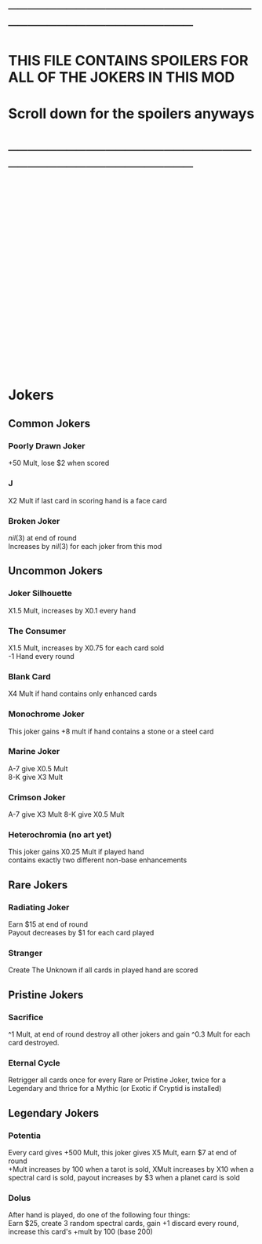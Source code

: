 # ────────────────────────────────────────────
# THIS FILE CONTAINS SPOILERS FOR ALL OF THE JOKERS IN THIS MOD
# Scroll down for the spoilers anyways
# ────────────────────────────────────────────
⠀  
⠀  
⠀  
⠀  
⠀  
⠀  
⠀  
⠀  
⠀  
⠀  
⠀  
⠀  
⠀  
⠀  
⠀  
⠀  
⠀  
⠀  
⠀  
⠀  
⠀  
⠀  
# Jokers

## Common Jokers
### Poorly Drawn Joker
+50 Mult, lose $2 when scored

### J
X2 Mult if last card in scoring hand is a face card

### Broken Joker
$nil ($3) at end of round  
Increases by $nil ($3) for each joker from this mod  

## Uncommon Jokers
### Joker Silhouette
X1.5 Mult, increases by X0.1 every hand

### The Consumer
X1.5 Mult, increases by X0.75 for each card sold  
-1 Hand every round

### Blank Card
X4 Mult if hand contains only enhanced cards

### Monochrome Joker
This joker gains +8 mult if hand contains a stone or a steel card

### Marine Joker
A-7 give X0.5 Mult  
8-K give X3 Mult

### Crimson Joker
A-7 give X3 Mult
8-K give X0.5 Mult

### Heterochromia (no art yet)
This joker gains X0.25 Mult if played hand  
contains exactly two different non-base enhancements

## Rare Jokers
### Radiating Joker
Earn $15 at end of round  
Payout decreases by $1 for each card played

### Stranger
Create The Unknown if all cards in played hand are scored

## Pristine Jokers
### Sacrifice
^1 Mult, at end of round destroy all other jokers and gain ^0.3 Mult for each card destroyed.

### Eternal Cycle
Retrigger all cards once for every Rare or Pristine Joker, twice for a Legendary and thrice for a Mythic (or Exotic if Cryptid is installed)

## Legendary Jokers
### Potentia
Every card gives +500 Mult, this joker gives X5 Mult, earn $7 at end of round  
+Mult increases by 100 when a tarot is sold, XMult increases by X10 when a spectral card is sold, payout increases by $3 when a planet card is sold

### Dolus
After hand is played, do one of the following four things:  
Earn $25, create 3 random spectral cards, gain +1 discard every round, increase this card's +mult by 100 (base 200)
